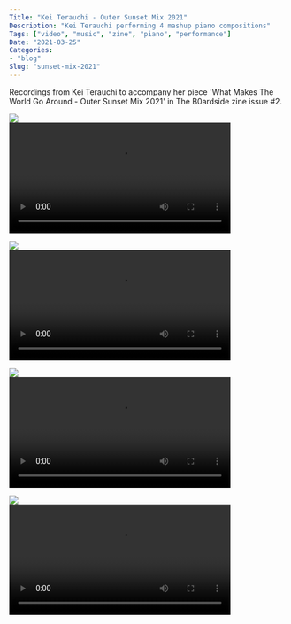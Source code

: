 ```yaml
---
Title: "Kei Terauchi - Outer Sunset Mix 2021"
Description: "Kei Terauchi performing 4 mashup piano compositions"
Tags: ["video", "music", "zine", "piano", "performance"]
Date: "2021-03-25"
Categories:
- "blog"
Slug: "sunset-mix-2021"
---
```


Recordings from Kei Terauchi to accompany her piece 'What Makes The World Go Around - Outer Sunset Mix 2021' in The B0ardside zine issue #2.

<p>
<img src="cassidy.png" class="responsive"><br>
<video width="400"  controls>
<source src="cassidy.mp4" type="video/mp4">
Your browser does not support the video tag.
</video>
</p>

<p>
<img src="noah.png" class="responsive"><br>
<video width="400"  controls>
<source src="noah.mp4" type="video/mp4">
Your browser does not support the video tag.
</video>
</p>

<p>
<img src="anna.png" class="responsive"><br>
<video width="400"  controls>
<source src="anna.mp4" type="video/mp4">
Your browser does not support the video tag.
</video>
</p>

<p>
<img src="sam.png" class="responsive"><br>
<video width="400"  controls>
<source src="sam.mp4" type="video/mp4">
Your browser does not support the video tag.
</video>
</p>
